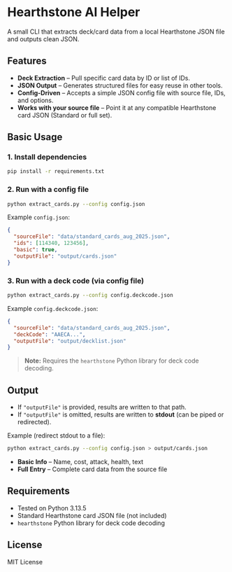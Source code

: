 # Hearthstone AI Helper

A small CLI that extracts deck/card data from a local Hearthstone JSON file and outputs clean JSON.

## Features
- **Deck Extraction** – Pull specific card data by ID or list of IDs.
- **JSON Output** – Generates structured files for easy reuse in other tools.
- **Config-Driven** – Accepts a simple JSON config file with source file, IDs, and options.
- **Works with your source file** – Point it at any compatible Hearthstone card JSON (Standard or full set).

## Basic Usage
### 1. Install dependencies
~~~bash
pip install -r requirements.txt
~~~

### 2. Run with a config file
~~~bash
python extract_cards.py --config config.json
~~~
Example `config.json`:
~~~json
{
  "sourceFile": "data/standard_cards_aug_2025.json",
  "ids": [114340, 123456],
  "basic": true,
  "outputFile": "output/cards.json"
}
~~~

### 3. Run with a deck code (via config file)
~~~bash
python extract_cards.py --config config.deckcode.json
~~~
Example `config.deckcode.json`:
~~~json
{
  "sourceFile": "data/standard_cards_aug_2025.json",
  "deckCode": "AAECA...",
  "outputFile": "output/decklist.json"
}
~~~
> **Note:** Requires the `hearthstone` Python library for deck code decoding.

## Output
- If `"outputFile"` is provided, results are written to that path.
- If `"outputFile"` is omitted, results are written to **stdout** (can be piped or redirected).

Example (redirect stdout to a file):
~~~bash
python extract_cards.py --config config.json > output/cards.json
~~~

- **Basic Info** – Name, cost, attack, health, text
- **Full Entry** – Complete card data from the source file

## Requirements
- Tested on Python 3.13.5
- Standard Hearthstone card JSON file (not included)
- `hearthstone` Python library for deck code decoding

## License
MIT License
